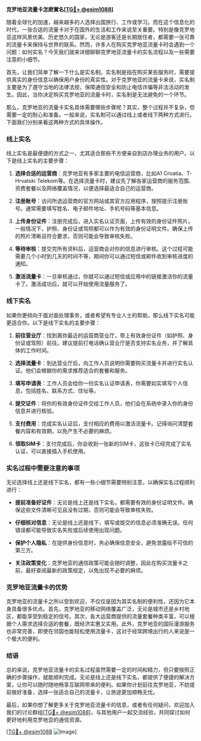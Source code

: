 **克罗地亚流量卡怎麽實名[[TG💪+ @esim1088](https://t.me/s/esim1088)]**

随着全球化的加速，越来越多的人选择出国旅行、工作或学习。而在这个信息化的时代，一张合适的流量卡对于在国外的生活和工作来说至关重要。特别是像克罗地亚这样风景优美、历史悠久的国家，无论是游客还是长期居住者，都需要一张可靠的流量卡来保持与世界的联系。然而，许多人在购买克罗地亚流量卡时会遇到一个问题：如何实名？今天我们就来详细聊聊克罗地亚流量卡的实名流程以及一些需要注意的小细节。

首先，让我们简单了解一下什么是实名制。实名制是指在购买某些服务时，需要提供真实的身份信息以确保用户身份的真实性。对于克罗地亚的流量卡来说，实名制主要是为了遵守当地的法律法规，保障通信安全和防止电信诈骗等非法活动的发生。因此，当你决定购买克罗地亚的流量卡时，实名制是无法避免的一个环节。

那么，克罗地亚的流量卡实名具体需要哪些步骤呢？其实，整个过程并不复杂，但需要一定的耐心和准备。一般来说，实名制可以通过线上或者线下两种方式进行。下面我们分别来看这两种方式的具体操作。

### 线上实名

线上实名是最便捷的方式之一，尤其适合那些不方便亲自到店办理业务的用户。以下是线上实名的主要步骤：

1. **选择合适的运营商**：克罗地亚有多家主要的电信运营商，比如A1 Croatia、T-Hrvatski Telekom等。在选择流量卡时，建议先了解各家运营商的服务范围、资费套餐以及网络覆盖情况，以便选择最适合自己的运营商。

2. **注册账号**：访问所选运营商的官方网站或其官方应用程序，按照提示注册账号。通常需要填写姓名、电子邮件地址、手机号码等基本信息。

3. **上传身份证件**：注册完成后，进入实名认证页面，上传有效的身份证件照片。一般情况下，护照、身份证或驾照都可以作为有效的身份证明文件。确保上传的照片清晰且符合要求，否则可能会导致审核失败。

4. **等待审核**：提交完所有资料后，运营商会对你的信息进行审核。这个过程可能需要几个小时到几天的时间不等，期间你可以通过短信或邮件收到审核进度的通知。

5. **激活流量卡**：一旦审核通过，你就可以通过短信或应用中的链接激活你的流量卡了。激活成功后，就可以开始使用流量服务了。

### 线下实名

如果你更倾向于面对面处理事务，或者希望有专业人士的帮助，那么线下实名可能更适合你。以下是线下实名的主要步骤：

1. **前往营业厅**：找到离你最近的运营商营业厅，带上有效身份证件（如护照、身份证或驾照）前往。建议提前打电话确认营业厅是否支持实名业务，并了解具体的工作时间。

2. **选择流量卡**：到达营业厅后，向工作人员说明你需要购买流量卡并进行实名认证。他们会根据你的需求推荐适合的套餐和服务。

3. **填写申请表**：工作人员会给你一份实名认证申请表，你需要如实填写个人信息，包括姓名、联系方式、住址等。

4. **提交证件**：将你的有效身份证件交给工作人员，他们会在系统中录入你的身份信息并进行核验。

5. **支付费用**：完成实名认证后，支付相应的费用以激活流量卡。记得询问清楚套餐内容和有效期，以免产生不必要的麻烦。

6. **领取SIM卡**：支付完成后，你会收到一张新的SIM卡，这张卡已经完成了实名认证，可以直接插入手机使用。

### 实名过程中需要注意的事项

无论选择线上还是线下实名，都有一些小细节需要特别注意，以确保实名过程顺利进行：

- **提前准备好证件**：无论是线上还是线下实名，都需要有效的身份证明文件。确保这些文件清晰可见且没有过期，否则可能会导致审核失败。

- **仔细核对信息**：无论是线上还是线下，填写或提交的信息必须准确无误。任何错误都可能导致实名失败或后续使用出现问题。

- **保护个人隐私**：在提供身份信息时，务必确保信息安全，避免泄露给不可信的第三方。

- **关注政策变化**：克罗地亚的通信政策可能会随时调整，因此在购买流量卡之前，最好查阅最新的政策规定，以免出现不必要的麻烦。

### 克罗地亚流量卡的优势

克罗地亚的流量卡之所以受到欢迎，不仅仅是因为其实名制的便利性，还因为它本身具备很多优点。首先，克罗地亚的移动网络覆盖广泛，无论是城市还是乡村地区，都能享受到稳定的信号。其次，各大运营商提供的流量套餐种类丰富，可以根据个人需求选择合适的套餐，既经济实惠又实用。此外，克罗地亚的国际漫游服务也非常完善，即使在邻国也能轻松使用流量卡，这对于经常跨境出行的人来说是一个极大的便利。

### 结语

总的来说，克罗地亚流量卡的实名过程虽然需要一定的时间和精力，但只要按照正确的步骤操作，就能顺利完成。无论是线上还是线下实名，都提供了便捷的解决方案，让你可以随时随地畅享互联网带来的便利。如果你计划前往克罗地亚，不妨提前做好准备，选择一张适合自己的流量卡，让旅途更加顺畅无忧。

最后，如果你想了解更多关于克罗地亚流量卡的信息，或者有任何疑问，欢迎加入我们的讨论群组[[TG💪+ @esim1088](https://t.me/s/esim1088)]，与其他用户一起交流经验，共同探讨如何更好地利用克罗地亚的通信资源。

[[TG💪+ @esim1088](https://t.me/s/esim1088) ![Image](https://i.postimg.cc/4NQfJmqS/Snipaste-2025-05-13-00-14-12.png)]